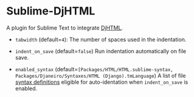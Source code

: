 # Sublime-DjHTML

A plugin for Sublime Text to integrate [DjHTML](https://github.com/rtts/djhtml).

- `tabwidth` (default=`4`):
    The number of spaces used in the indentation.

- `indent_on_save` (default=`false`)
    Run indentation automatically on file save.

- `enabled_syntax` (default=`[Packages/HTML/HTML.sublime-syntax, Packages/Djaneiro/Syntaxes/HTML (Django).tmLanguage`)
    A list of file [syntax definitions](https://www.sublimetext.com/docs/syntax.html) eligible for auto-identation when `indent_on_save` is enabled.

